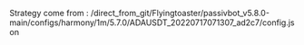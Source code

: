 Strategy come from : /direct_from_git/Flyingtoaster/passivbot_v5.8.0-main/configs/harmony/1m/5.7.0/ADAUSDT_20220717071307_ad2c7/config.json